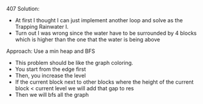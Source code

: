 407 Solution:

- At first I thought I can just implement another loop and solve as the Trapping Rainwater I.
- Turn out I was wrong since the water have to be surrounded by 4 blocks which is higher than the one that the water is being above

Approach: Use a min heap and BFS
- This problem should be like the graph coloring.
- You start from the edge first
- Then, you increase the level
- If the current block next to other blocks where the height of the current block < current level we will add that gap to res
- Then we will bfs all the graph

